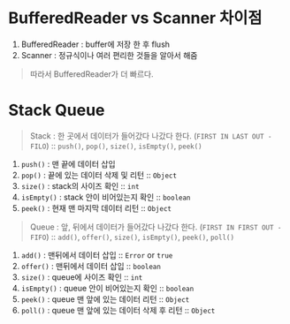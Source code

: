 # BufferedReader vs Scanner 차이점
1. BufferedReader : buffer에 저장 한 후 flush
2. Scanner : 정규식이나 여러 편리한 것들을 알아서 해줌

> 따라서 BufferedReader가 더 빠르다.


# Stack Queue
> Stack : 한 곳에서 데이터가 들어갔다 나갔다 한다. (`FIRST IN LAST OUT - FILO`) :: `push()`, `pop()`, `size()`, `isEmpty()`, `peek()`
1. `push()` : 맨 끝에 데이터 삽입
2. `pop()` : 끝에 있는 데이터 삭제 및 리턴 :: `Object`
3. `size()` : stack의 사이즈 확인 :: `int`
4. `isEmpty()` : stack 안이 비어있는지 확인 :: `boolean`
5. `peek()` : 현재 맨 마지막 데이터 리턴 :: `Object`

> Queue : 앞, 뒤에서 데이터가 들어갔다 나갔다 한다. (`FIRST IN FIRST OUT - FIFO`) :: `add()`, `offer()`, `size()`, `isEmpty()`, `peek()`, `poll()`
1. `add()` : 맨뒤에서 데이터 삽입 :: `Error` or `true`
2. `offer()` : 맨뒤에서 데이터 삽입 :: `boolean`
3. `size()` : queue에 사이즈 확인 :: `int`
4. `isEmpty()` : queue 안이 비어있는지 확인 :: `boolean`
5. `peek()` : queue 맨 앞에 있는 데이터 리턴 :: `Object`
6. `poll()` : queue 맨 앞에 있는 데이터 삭제 후 리턴 :: `Object`


